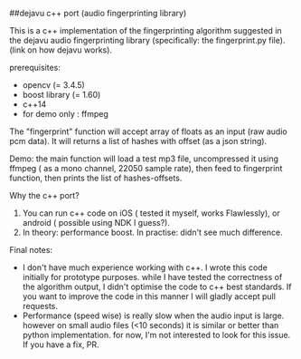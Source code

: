 
##dejavu c++ port (audio fingerprinting library)

This is a c++ implementation of the fingerprinting algorithm suggested in the dejavu audio fingerprinting library (specifically: the fingerprint.py file). (link on how dejavu works).

prerequisites:
- opencv (= 3.4.5)
- boost library (= 1.60)
- c++14
- for demo only : ffmpeg

The "fingerprint" function will accept array of  floats as an input (raw audio pcm data). It will returns a list of hashes with offset (as a json string).

Demo: the main function will load a test mp3 file, uncompressed it using ffmpeg ( as a mono channel, 22050 sample rate), then feed to fingerprint function, then prints the list of hashes-offsets.  

Why the c++ port?
1. You can run c++ code on iOS ( tested it myself, works Flawlessly), or android ( possible using NDK I guess?).
2. In theory: performance boost. In practise: didn't see much difference.

Final notes:
- I don't have much experience working with c++. I wrote this code initially for prototype purposes. while I have tested the correctness of the algorithm output, I didn't optimise the code to c++ best standards.  If you want to improve the code in this manner I will gladly accept pull requests.
- Performance (speed wise) is really slow when the audio input is large. however on small audio files (<10 seconds) it is similar or better than python implementation. for now, I'm not interested to look for this issue. If you have a fix, PR.
